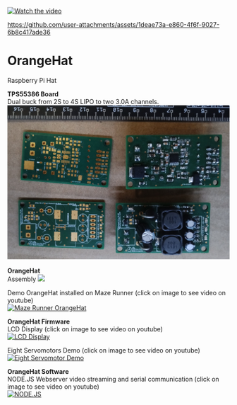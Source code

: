 [![Watch the video](https://img.youtube.com/vi/_5tFXJQIzi4/0.jpg)](https://www.youtube.com/watch?v=_5tFXJQIzi4)


https://github.com/user-attachments/assets/1deae73a-e860-4f6f-9027-6b8c417ade36


# OrangeHat
Raspberry Pi Hat

**TPS55386 Board**  
Dual buck from 2S to 4S LIPO to two 3.0A channels.  
![](https://raw.githubusercontent.com/OrsoEric/OrangeHat/main/Hardware/Board-Regulator/2021-08-05%20TPS55386%20Board.jpg)  

**OrangeHat**  
Assembly
![](https://user-images.githubusercontent.com/30684972/147383414-2592cd50-6037-41e5-a472-984f9cc8984d.jpg)  
  
Demo OrangeHat installed on Maze Runner (click on image to see video on youtube)    
[![Maze Runner OrangeHat](https://user-images.githubusercontent.com/30684972/148542123-92dcce3f-4889-4a59-b972-5f960733bc7a.jpg)](https://youtu.be/MLvYplDcF7E)  

**OrangeHat Firmware**  
LCD Display (click on image to see video on youtube)  
[![LCD Display](https://user-images.githubusercontent.com/30684972/147383496-393940e3-d7eb-4baa-a7c9-940535a397f4.jpg)](https://youtu.be/4nYxutRMj2Q)  

Eight Servomotors Demo (click on image to see video on youtube)  
[![Eight Servomotor Demo](https://user-images.githubusercontent.com/30684972/148192421-6b130518-2c06-4834-8d54-1e0173dce9de.jpg)](https://youtu.be/TLqbNKa-QK0)  

**OrangeHat Software**  
NODE.JS Webserver video streaming and serial communication (click on image to see video on youtube)  
[![NODE.JS](https://user-images.githubusercontent.com/30684972/148512637-4e4108b0-688d-45d2-910f-7403227cb71b.PNG)](https://youtu.be/cQ1488kovP8)  
